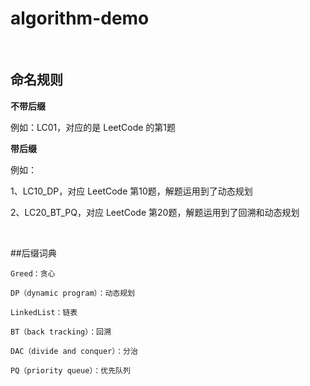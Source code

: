 # algorithm-demo

<br>

## 命名规则
**不带后缀**

例如：LC01，对应的是 LeetCode 的第1题

**带后缀**

例如：

1、LC10_DP，对应 LeetCode 第10题，解题运用到了动态规划

2、LC20_BT_PQ，对应 LeetCode 第20题，解题运用到了回溯和动态规划

<br>

##后缀词典
```
Greed：贪心

DP（dynamic program）：动态规划

LinkedList：链表

BT（back tracking）：回溯

DAC（divide and conquer）：分治

PQ（priority queue）：优先队列
```